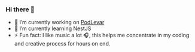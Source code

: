 ### Hi there 👋

- 🔭 I’m currently working on <a href="https://github.com/oigorholanda/PodLevar-SPA" target="_blank" >PodLevar</a>
- 🌱 I’m currently learning NestJS
- ⚡ Fun fact: I like music a lot 🎧, this helps me concentrate in my coding and creative process for hours on end.

<!--
**oigorholanda/oigorholanda** is a ✨ _special_ ✨ repository because its `README.md` (this file) appears on your GitHub profile.

Here are some ideas to get you started:



- 👯 I’m looking to collaborate on ...
- 🤔 I’m looking for help with ...
- 💬 Ask me about ...
- 📫 How to reach me: ...
- 😄 Pronouns: ...

-->
